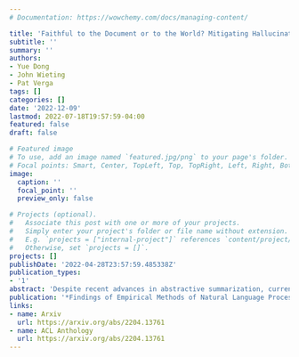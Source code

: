 ```yaml
---
# Documentation: https://wowchemy.com/docs/managing-content/

title: 'Faithful to the Document or to the World? Mitigating Hallucinations via Entity-linked Knowledge in Abstractive Summarization'
subtitle: ''
summary: ''
authors:
- Yue Dong
- John Wieting
- Pat Verga
tags: []
categories: []
date: '2022-12-09'
lastmod: 2022-07-18T19:57:59-04:00
featured: false
draft: false

# Featured image
# To use, add an image named `featured.jpg/png` to your page's folder.
# Focal points: Smart, Center, TopLeft, Top, TopRight, Left, Right, BottomLeft, Bottom, BottomRight.
image:
  caption: ''
  focal_point: ''
  preview_only: false

# Projects (optional).
#   Associate this post with one or more of your projects.
#   Simply enter your project's folder or file name without extension.
#   E.g. `projects = ["internal-project"]` references `content/project/deep-learning/index.md`.
#   Otherwise, set `projects = []`.
projects: []
publishDate: '2022-04-28T23:57:59.485338Z'
publication_types:
- '1'
abstract: 'Despite recent advances in abstractive summarization, current summarization systems still suffer from content hallucinations where models generate text that is either irrelevant or contradictory to the source document. However, prior work has been predicated on the assumption that any generated facts not appearing explicitly in the source are undesired hallucinations. Methods have been proposed to address this scenario by ultimately improving faithfulness to the source document, but in reality, there is a large portion of entities in the gold reference targets that are not directly in the source. In this work, we show that these entities are not aberrations, but they instead require utilizing external world knowledge to infer reasoning paths from entities in the source. We show that by utilizing an external knowledge base, we can improve the faithfulness of summaries without simply making them more extractive, and additionally, we show that external knowledge bases linked from the source can benefit the factuality of generated summaries.'
publication: '*Findings of Empirical Methods of Natural Language Processing (Findings of EMNLP)*'
links:
- name: Arxiv
  url: https://arxiv.org/abs/2204.13761
- name: ACL Anthology
  url: https://arxiv.org/abs/2204.13761
---
```

